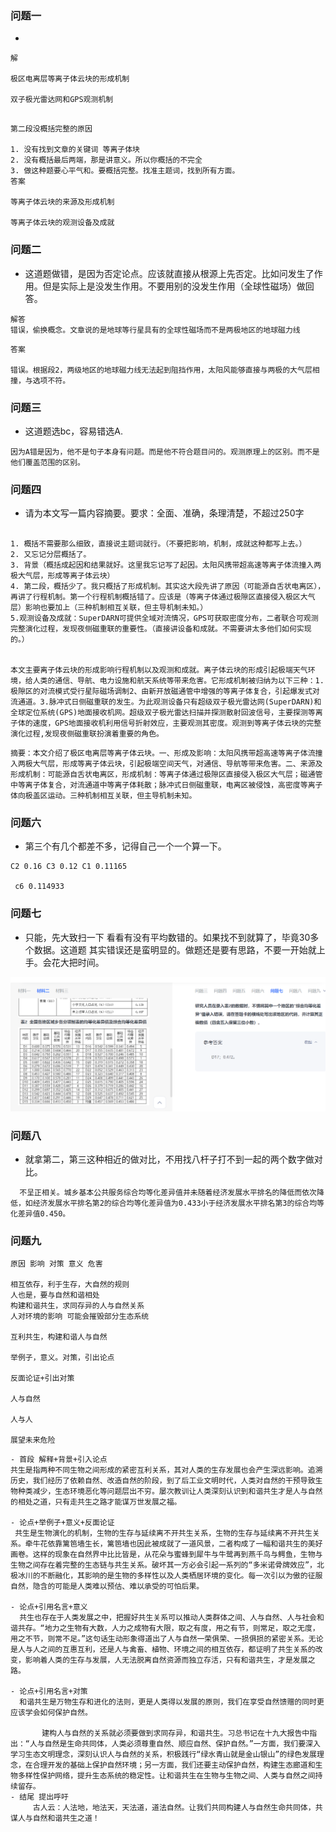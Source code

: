 ### 问题一
- 

```
解

极区电离层等离子体云块的形成机制

双子极光雷达网和GPS观测机制
```

```

第二段没概括完整的原因

1. 没有找到文章的关键词 等离子体块
2. 没有概括最后两端，那是讲意义。所以你概括的不完全
3. 做这种题要心平气和。要概括完整。找准主题词，找到所有方面。
答案

等离子体云块的来源及形成机制

等离子体云块的观测设备及成就
```
### 问题二
- 这道题做错，是因为否定论点。应该就直接从根源上先否定。比如问发生了作用。但是实际上是没发生作用。不要用别的没发生作用（全球性磁场）做回答。

```
解答
错误，偷换概念。文章说的是地球等行星具有的全球性磁场而不是两极地区的地球磁力线
```

```
答案

错误。根据段2，两级地区的地球磁力线无法起到阻挡作用，太阳风能够直接与两极的大气层相撞，与选项不符。

```
### 问题三
- 这道题选bc，容易错选A.

```
因为A错是因为，他不是句子本身有问题。而是他不符合题目问的。观测原理上的区别。而不是他们覆盖范围的区别。
```
### 问题四
- 请为本文写一篇内容摘要。要求：全面、准确，条理清楚，不超过250字

```

1. 概括不需要那么细致，直接说主题词就行。（不要把影响，机制，成就这种都写上去。）
2. 又忘记分层概括了。
3. 背景（概括成起因和结果就好。这里我忘记写了起因。太阳风携带超高速等离子体流撞入两极大气层，形成等离子体云块）
4. 第二段，概括少了。我只概括了形成机制。其实这大段先讲了原因（可能源自舌状电离区），再讲了行程机制。第一个行程机制概括错了。应该是（等离子体通过极隙区直接侵入极区大气层）影响也要加上（三种机制相互关联，但主导机制未知。）
5.观测设备及成就：SuperDARN可提供全域对流情况，GPS可获取密度分布，二者联合可观测完整演化过程，发现夜侧磁重联的重要性。（直接讲设备和成就。不需要讲太多他们如何实现的。）


本文主要离子体云块的形成影响行程机制以及观测和成就。离子体云块的形成引起极端天气环境，给人类的通信、导航、电力设施和航天系统等带来危害。它形成机制被归纳为以下三种：1.极隙区的对流模式受行星际磁场调制2、由新开放磁通管中增强的等离子体复合，引起爆发式对流通道。3.脉冲式日侧磁重联的发生。为此观测设备只有超级双子极光雷达网(SuperDARN)和全球定位系统(GPS)地面接收机网。超级双子极光雷达扫描并探测散射回波信号，主要探测等离子体的速度，GPS地面接收机利用信号折射效应，主要观测其密度。观测到等离子体云块的完整演化过程,发现夜侧磁重联扮演着重要的角色。
```

```
摘要：本文介绍了极区电离层等离子体云块。一、形成及影响：太阳风携带超高速等离子体流撞入两极大气层，形成等离子体云块，引起极端空间天气，对通信、导航等带来危害。二、来源及形成机制：可能源自舌状电离区，形成机制：等离子体通过极隙区直接侵入极区大气层；磁通管中等离子体复合，对流通道中等离子体耗散；脉冲式日侧磁重联，电离区被侵蚀，高密度等离子体向极盖区运动。三种机制相互关联，但主导机制未知。
```

### 问题六
- 第三个有几个都差不多，记得自己一个一个算一下。

```
C2 0.16 C3 0.12 C1 0.11165

 c6 0.114933
```
### 问题七

- 只能，先大致扫一下 看看有没有平均数错的。如果找不到就算了，毕竟30多个数据。这道题 其实错误还是蛮明显的。做题还是要有思路，不要一开始就上手。会花大把时间。

![111](../images4/285.png)

### 问题八

- 就拿第二，第三这种相近的做对比，不用找八杆子打不到一起的两个数字做对比。
```
  不呈正相关。城乡基本公共服务综合均等化差异值并未随着经济发展水平排名的降低而依次降低，如经济发展水平排名第2的综合均等化差异值为0.433小于经济发展水平排名第3的综合均等化差异值0.450。
```
### 问题九

```
原因 影响 对策 意义 危害 

相互依存，利于生存，大自然的规则
人也是，要与自然和谐相处
构建和谐共生，求同存异的人与自然关系
人对环境的影响 可能会摧毁部分生态系统

互利共生，构建和谐人与自然

举例子，意义。对策，引出论点

反面论证+引出对策

人与自然

人与人

展望未来危险
```

```
- 首段 解释+背景+引入论点
共生是指两种不同生物之间形成的紧密互利关系，其对人类的生存发展也会产生深远影响。追溯历史，我们经历了依赖自然、改造自然的阶段，到了后工业文明时代，人类对自然的干预导致生物种类减少，生态环境恶化等问题层出不穷。屡次教训让人类深刻认识到和谐共生才是人与自然的相处之道，只有走共生之路才能谋万世发展之福。

- 论点+举例子+意义+反面论证
 共生是生物演化的机制，生物的生存与延续离不开共生关系，生物的生存与延续离不开共生关系。牵牛花依靠篱笆墙生长，篱笆墙也因此被成就了一道风景，二者构成了一幅和谐共生的美好画卷。这样的现象在自然界中比比皆是，从花朵与蜜蜂到犀牛与牛鹭再到燕千鸟与鳄鱼，生物与生物之间存在着完整的生态链与共生关系。破坏其一方必会引起一系列的“多米诺骨牌效应”，北极冰川的不断融化，其影响的是生物的多样性以及人类栖居环境的变化。每一次引以为傲的征服自然，隐含的可能是人类难以预估、难以承受的可怕后果。

- 论点+引用名言+意义
  共生也存在于人类发展之中，把握好共生关系可以推动人类群体之间、人与自然、人与社会和谐共存。“地力之生物有大数，人力之成物有大限，取之有度，用之有节，则常足，取之无度，用之不节，则常不足。”这句话生动形象得道出了人与自然一荣俱荣、一损俱损的紧密关系。无论是人与人之间的互惠互利，还是人与禽畜、植物、环境之间的相互依存，都证明了共生关系的改变，影响着人类的生存与发展，人无法脱离自然资源而独立存活，只有和谐共生，才是发展之路。

- 论点+引用名言+对策
  和谐共生是万物生存和进化的法则，更是人类得以发展的原则，我们在享受自然馈赠的同时更应该学会如何保护自然。

       建构人与自然的关系就必须要做到求同存异，和谐共生。习总书记在十九大报告中指出：“人与自然是生命共同体，人类必须尊重自然、顺应自然、保护自然。”一方面，我们要深入学习生态文明理念，深刻认识人与自然的关系，积极践行“绿水青山就是金山银山”的绿色发展理念，在合理开发的基础上保护自然环境；另一方面，我们还要主动保护自然，构建生态廊道和生物多样性保护网络，提升生态系统的稳定性。让和谐共生在生物与生物之间、人类与自然之间持续留存。
- 结尾 提出呼吁
     古人云：人法地，地法天，天法道，道法自然。让我们共同构建人与自然生命共同体，共谋人与自然和谐共生之道！
```